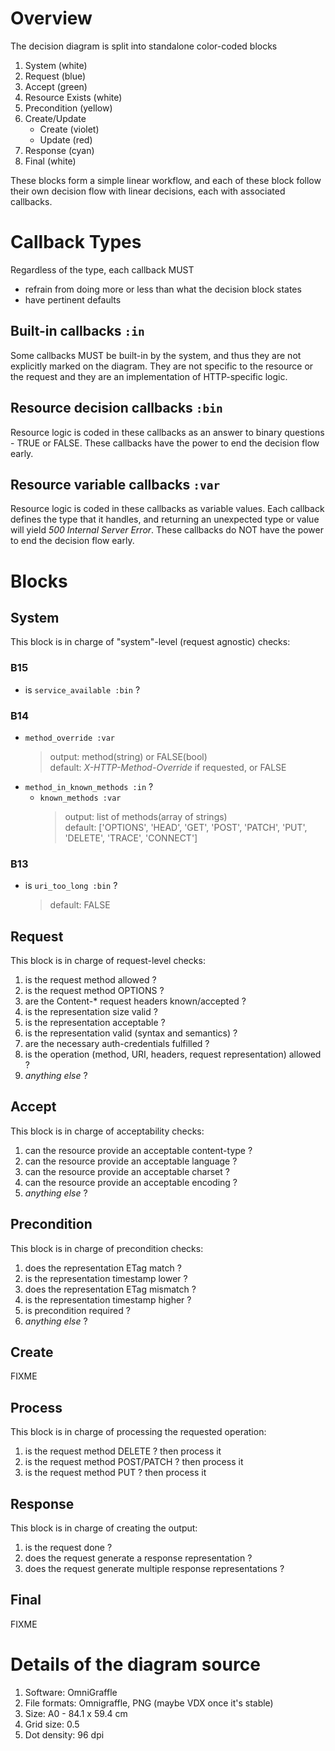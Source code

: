 # Overview

The decision diagram is split into standalone color-coded blocks

1. System (white)
1. Request (blue)
1. Accept (green)
1. Resource Exists (white)
1. Precondition (yellow)
1. Create/Update
    * Create (violet)
    * Update (red)
1. Response (cyan)
1. Final (white)

These blocks form a simple linear workflow, and each of these block follow their own decision flow with linear decisions, each with associated callbacks.



# Callback Types

Regardless of the type, each callback MUST

* refrain from doing more or less than what the decision block states
* have pertinent defaults

## Built-in callbacks `:in`
Some callbacks MUST be built-in by the system, and thus they are not explicitly marked on the diagram. They are not specific to the resource or the request and they are an implementation of HTTP-specific logic.

## Resource decision callbacks `:bin`
Resource logic is coded in these callbacks as an answer to binary questions - TRUE or FALSE. These callbacks have the power to end the decision flow early.

## Resource variable callbacks `:var`
Resource logic is coded in these callbacks as variable values. Each callback defines the type that it handles, and returning an unexpected type or value will yield _500 Internal Server Error_. These callbacks do NOT have the power to end the decision flow early.



# Blocks

## System

This block is in charge of "system"-level (request agnostic) checks:

### B15
* is `service_available :bin` ?

### B14
* `method_override :var`
    > output: method(string) or FALSE(bool)  
    > default: _X-HTTP-Method-Override_ if requested, or FALSE
* `method_in_known_methods :in` ?
    * `known_methods :var`
        > output: list of methods(array of strings)  
        > default: ['OPTIONS', 'HEAD', 'GET', 'POST', 'PATCH', 'PUT', 'DELETE', 'TRACE', 'CONNECT']

### B13
* is `uri_too_long :bin` ?
    > default: FALSE



## Request

This block is in charge of request-level checks:

1. is the request method allowed ?
1. is the request method OPTIONS ?
1. are the Content-* request headers known/accepted ?
1. is the representation size valid ?
1. is the representation acceptable ?
1. is the representation valid (syntax and semantics) ?
1. are the necessary auth-credentials fulfilled ?
1. is the operation (method, URI, headers, request representation) allowed ?
1. _anything else_ ?



## Accept

This block is in charge of acceptability checks:

1. can the resource provide an acceptable content-type ?
1. can the resource provide an acceptable language ?
1. can the resource provide an acceptable charset ?
1. can the resource provide an acceptable encoding ?
1. _anything else_ ?



## Precondition

This block is in charge of precondition checks:

1. does the representation ETag match ?
1. is the representation timestamp lower ?
1. does the representation ETag mismatch ?
1. is the representation timestamp higher ?
1. is precondition required ?
1. _anything else_ ?



## Create

FIXME



## Process

This block is in charge of processing the requested operation:

1. is the request method DELETE ? then process it
1. is the request method POST/PATCH ? then process it
1. is the request method PUT ? then process it



## Response

This block is in charge of creating the output:

1. is the request done ?
1. does the request generate a response representation ?
1. does the request generate multiple response representations ?



## Final

FIXME



# Details of the diagram source

1. Software: OmniGraffle
1. File formats: Omnigraffle, PNG (maybe VDX once it's stable)
1. Size: A0 - 84.1 x 59.4 cm
1. Grid size: 0.5
1. Dot density: 96 dpi
